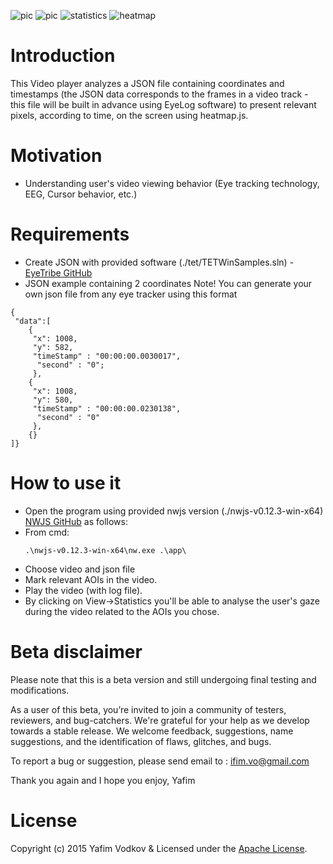 ![pic](https://s4.postimg.org/6a1hl76jx/1471704554496.png)
![pic](https://s4.postimg.org/sgooe2i59/1471704602464.png)
![statistics](https://s4.postimg.org/l1nem0t19/statistics.png)
![heatmap](https://s4.postimg.org/vaxuew659/1471706373029.png)


# Introduction
This Video player analyzes a JSON file containing coordinates and timestamps (the JSON data corresponds to the frames in a video track - this file will be built in advance using EyeLog software) to present relevant pixels, according to time, on the screen using heatmap.js.

# Motivation
* Understanding user's video viewing behavior (Eye tracking technology, EEG, Cursor behavior, etc.) 

# Requirements
* Create JSON with provided software (./tet/TETWinSamples.sln) - [EyeTribe  GitHub](https://github.com/EyeTribe/tet-csharp-samples)
* JSON example containing 2 coordinates
Note! You can generate your own json file from any eye tracker using this format

```<JSON>
{
 "data":[
	{
	 "x": 1008,
	 "y": 582,
	 "timeStamp" : "00:00:00.0030017",
	  "second" : "0";
	 },
	{
	 "x": 1008,
	 "y": 580,
	 "timeStamp" : "00:00:00.0230138",
	  "second" : "0"
	 },
	{}
]}
```

# How to use it
* Open the program using provided nwjs version (./nwjs-v0.12.3-win-x64) [NWJS  GitHub](https://github.com/nwjs/nw.js) as follows:
* From cmd:
	```
	.\nwjs-v0.12.3-win-x64\nw.exe .\app\
	```
* Choose video and json file
* Mark relevant AOIs in the video. 
* Play the video (with log file).
* By clicking on View->Statistics you'll be able to analyse the user's gaze during the video related to the AOIs you chose.

# Beta disclaimer
Please note that this is a beta version and still undergoing final testing and modifications.

As a user of this beta, you’re invited to join a community of testers, reviewers, and bug-catchers. We're grateful for your help as we develop towards a stable release. We welcome feedback, suggestions, name suggestions, and the identification of flaws, glitches, and bugs.

To report a bug or suggestion, please send email to : ifim.vo@gmail.com

Thank you again and I hope you enjoy,
Yafim

# License
Copyright (c) 2015 Yafim Vodkov & Licensed under the [Apache License](LICENSE.md).
